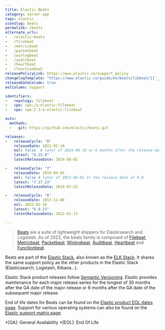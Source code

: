 ```yaml
---
title: Elastic Beats
category: server-app
tags: elastic
iconSlug: beats
permalink: /beats
alternate_urls:
-   /elastic-beats
-   /filebeat
-   /metricbeat
-   /packetbeat
-   /winlogbeat
-   /auditbeat
-   /heartbeat
-   /functionbeat
releasePolicyLink: https://www.elastic.co/support_policy
changelogTemplate: "https://www.elastic.co/guide/en/beats/libbeat/{{'__LATEST__'|split:'.'|pop|join:'.'}}/release-notes-__LATEST__.html"
releaseDateColumn: true
eolColumn: Support

identifiers:
-   repology: filebeat
-   cpe: cpe:/a:elastic:filebeat
-   cpe: cpe:2.3:a:elastic:filebeat

auto:
  methods:
  -   git: https://github.com/elastic/beats.git

releases:
-   releaseCycle: "8"
    releaseDate: 2022-02-10
    eol: false  # later of 2024-08-10 or 6 months after the release date of 9.0
    latest: "8.15.0"
    latestReleaseDate: 2024-08-02

-   releaseCycle: "7"
    releaseDate: 2019-04-05
    eol: false # later of 2023-08-01 or the release date of 9.0
    latest: "7.17.23"
    latestReleaseDate: 2024-07-25

-   releaseCycle: "6"
    releaseDate: 2017-11-08
    eol: 2022-02-10
    latest: "6.8.23"
    latestReleaseDate: 2022-01-13

---
```


> [Beats](https://www.elastic.co/beats/) are a suite of lightweight shippers for Elasticsearch and
> Logstash. As of 2022, the beats family is composed of
> [Filebeat](https://www.elastic.co/beats/filebeat),
> [Metricbeat](https://www.elastic.co/beats/metricbeat),
> [Packetbeat](https://www.elastic.co/beats/packetbeat),
> [Winlogbeat](https://www.elastic.co/beats/winlogbeat),
> [Auditbeat](https://www.elastic.co/beats/auditbeat),
> [Heartbeat](https://www.elastic.co/beats/heartbeat) and
> [Functionbeat](https://www.elastic.co/beats/functionbeat).

Beats are part of the [Elastic Stack](https://www.elastic.co/elastic-stack/), also known as the
[ELK Stack](https://www.elastic.co/what-is/elk-stack). It shares the same support policy as the
other products in the Elastic Stack (Elasticsearch, Logstash, Kibana...).

Elastic Stack product releases follow [Semantic Versioning](https://semver.org/). Elastic provides
maintenance for each major release series for the longest of 30 months after the GA date of the
major release or 6 months after the GA date of the subsequent major release.

End of life dates for Beats can be found on the [Elastic product EOL dates page](https://www.elastic.co/support/eol).
Support for various operating systems can also be found on the [Elastic support matrix page](https://www.elastic.co/support/matrix).

*[GA]: General Availability
*[EOL]: End Of Life
